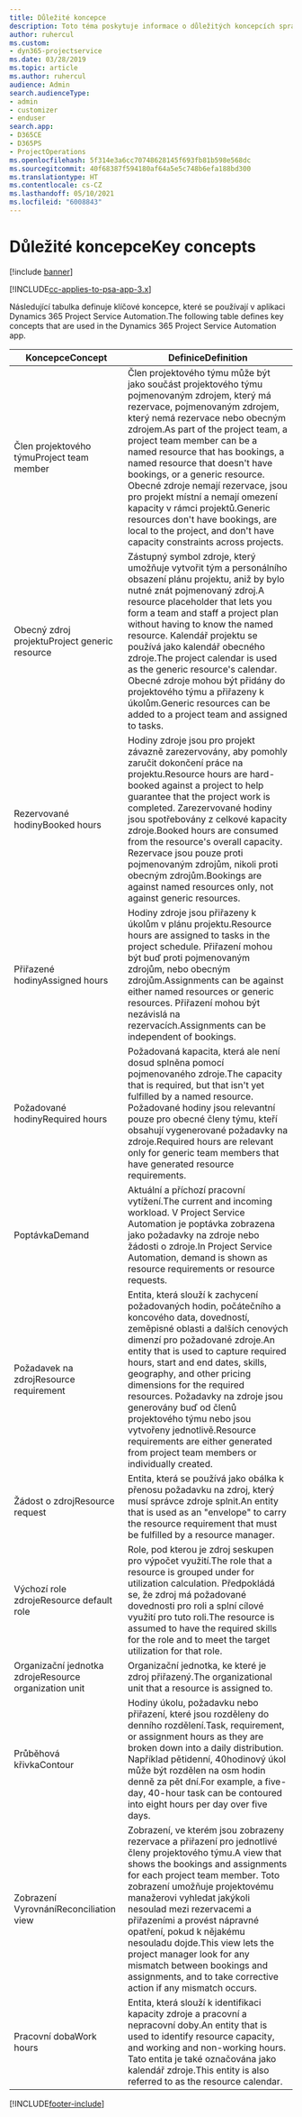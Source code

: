 ```yaml
---
title: Důležité koncepce
description: Toto téma poskytuje informace o důležitých koncepcích správy zdrojů v Project Service Automation.
author: ruhercul
ms.custom:
- dyn365-projectservice
ms.date: 03/28/2019
ms.topic: article
ms.author: ruhercul
audience: Admin
search.audienceType:
- admin
- customizer
- enduser
search.app:
- D365CE
- D365PS
- ProjectOperations
ms.openlocfilehash: 5f314e3a6cc70748628145f693fb81b598e568dc
ms.sourcegitcommit: 40f68387f594180af64a5e5c748b6efa188bd300
ms.translationtype: HT
ms.contentlocale: cs-CZ
ms.lasthandoff: 05/10/2021
ms.locfileid: "6008843"
---
```

# <a name="key-concepts"></a><span data-ttu-id="f86c9-103">Důležité koncepce</span><span class="sxs-lookup"><span data-stu-id="f86c9-103">Key concepts</span></span>

[!include [banner](../includes/psa-now-project-operations.md)]

[!INCLUDE[cc-applies-to-psa-app-3.x](../includes/cc-applies-to-psa-app-3x.md)]

<span data-ttu-id="f86c9-104">Následující tabulka definuje klíčové koncepce, které se používají v aplikaci Dynamics 365 Project Service Automation.</span><span class="sxs-lookup"><span data-stu-id="f86c9-104">The following table defines key concepts that are used in the Dynamics 365 Project Service Automation app.</span></span>

| <span data-ttu-id="f86c9-105">Koncepce</span><span class="sxs-lookup"><span data-stu-id="f86c9-105">Concept</span></span>                    | <span data-ttu-id="f86c9-106">Definice</span><span class="sxs-lookup"><span data-stu-id="f86c9-106">Definition</span></span> |
|----------------------------|------------|
| <span data-ttu-id="f86c9-107">Člen projektového týmu</span><span class="sxs-lookup"><span data-stu-id="f86c9-107">Project team member</span></span>        | <span data-ttu-id="f86c9-108">Člen projektového týmu může být jako součást projektového týmu pojmenovaným zdrojem, který má rezervace, pojmenovaným zdrojem, který nemá rezervace nebo obecným zdrojem.</span><span class="sxs-lookup"><span data-stu-id="f86c9-108">As part of the project team, a project team member can be a named resource that has bookings, a named resource that doesn't have bookings, or a generic resource.</span></span> <span data-ttu-id="f86c9-109">Obecné zdroje nemají rezervace, jsou pro projekt místní a nemají omezení kapacity v rámci projektů.</span><span class="sxs-lookup"><span data-stu-id="f86c9-109">Generic resources don't have bookings, are local to the project, and don't have capacity constraints across projects.</span></span> |
| <span data-ttu-id="f86c9-110">Obecný zdroj projektu</span><span class="sxs-lookup"><span data-stu-id="f86c9-110">Project generic resource</span></span>   | <span data-ttu-id="f86c9-111">Zástupný symbol zdroje, který umožňuje vytvořit tým a personálního obsazení plánu projektu, aniž by bylo nutné znát pojmenovaný zdroj.</span><span class="sxs-lookup"><span data-stu-id="f86c9-111">A resource placeholder that lets you form a team and staff a project plan without having to know the named resource.</span></span> <span data-ttu-id="f86c9-112">Kalendář projektu se používá jako kalendář obecného zdroje.</span><span class="sxs-lookup"><span data-stu-id="f86c9-112">The project calendar is used as the generic resource's calendar.</span></span> <span data-ttu-id="f86c9-113">Obecné zdroje mohou být přidány do projektového týmu a přiřazeny k úkolům.</span><span class="sxs-lookup"><span data-stu-id="f86c9-113">Generic resources can be added to a project team and assigned to tasks.</span></span> |
| <span data-ttu-id="f86c9-114">Rezervované hodiny</span><span class="sxs-lookup"><span data-stu-id="f86c9-114">Booked hours</span></span>               | <span data-ttu-id="f86c9-115">Hodiny zdroje jsou pro projekt závazně zarezervovány, aby pomohly zaručit dokončení práce na projektu.</span><span class="sxs-lookup"><span data-stu-id="f86c9-115">Resource hours are hard-booked against a project to help guarantee that the project work is completed.</span></span> <span data-ttu-id="f86c9-116">Zarezervované hodiny jsou spotřebovány z celkové kapacity zdroje.</span><span class="sxs-lookup"><span data-stu-id="f86c9-116">Booked hours are consumed from the resource's overall capacity.</span></span> <span data-ttu-id="f86c9-117">Rezervace jsou pouze proti pojmenovaným zdrojům, nikoli proti obecným zdrojům.</span><span class="sxs-lookup"><span data-stu-id="f86c9-117">Bookings are against named resources only, not against generic resources.</span></span> |
| <span data-ttu-id="f86c9-118">Přiřazené hodiny</span><span class="sxs-lookup"><span data-stu-id="f86c9-118">Assigned hours</span></span>             | <span data-ttu-id="f86c9-119">Hodiny zdroje jsou přiřazeny k úkolům v plánu projektu.</span><span class="sxs-lookup"><span data-stu-id="f86c9-119">Resource hours are assigned to tasks in the project schedule.</span></span> <span data-ttu-id="f86c9-120">Přiřazení mohou být buď proti pojmenovaným zdrojům, nebo obecným zdrojům.</span><span class="sxs-lookup"><span data-stu-id="f86c9-120">Assignments can be against either named resources or generic resources.</span></span> <span data-ttu-id="f86c9-121">Přiřazení mohou být nezávislá na rezervacích.</span><span class="sxs-lookup"><span data-stu-id="f86c9-121">Assignments can be independent of bookings.</span></span> |
| <span data-ttu-id="f86c9-122">Požadované hodiny</span><span class="sxs-lookup"><span data-stu-id="f86c9-122">Required hours</span></span>             | <span data-ttu-id="f86c9-123">Požadovaná kapacita, která ale není dosud splněna pomocí pojmenovaného zdroje.</span><span class="sxs-lookup"><span data-stu-id="f86c9-123">The capacity that is required, but that isn't yet fulfilled by a named resource.</span></span> <span data-ttu-id="f86c9-124">Požadované hodiny jsou relevantní pouze pro obecné členy týmu, kteří obsahují vygenerované požadavky na zdroje.</span><span class="sxs-lookup"><span data-stu-id="f86c9-124">Required hours are relevant only for generic team members that have generated resource requirements.</span></span> |
| <span data-ttu-id="f86c9-125">Poptávka</span><span class="sxs-lookup"><span data-stu-id="f86c9-125">Demand</span></span>                     | <span data-ttu-id="f86c9-126">Aktuální a příchozí pracovní vytížení.</span><span class="sxs-lookup"><span data-stu-id="f86c9-126">The current and incoming workload.</span></span> <span data-ttu-id="f86c9-127">V Project Service Automation je poptávka zobrazena jako požadavky na zdroje nebo žádosti o zdroje.</span><span class="sxs-lookup"><span data-stu-id="f86c9-127">In Project Service Automation, demand is shown as resource requirements or resource requests.</span></span> |
| <span data-ttu-id="f86c9-128">Požadavek na zdroj</span><span class="sxs-lookup"><span data-stu-id="f86c9-128">Resource requirement</span></span>       | <span data-ttu-id="f86c9-129">Entita, která slouží k zachycení požadovaných hodin, počátečního a koncového data, dovedností, zeměpisné oblasti a dalších cenových dimenzí pro požadované zdroje.</span><span class="sxs-lookup"><span data-stu-id="f86c9-129">An entity that is used to capture required hours, start and end dates, skills, geography, and other pricing dimensions for the required resources.</span></span> <span data-ttu-id="f86c9-130">Požadavky na zdroje jsou generovány buď od členů projektového týmu nebo jsou vytvořeny jednotlivě.</span><span class="sxs-lookup"><span data-stu-id="f86c9-130">Resource requirements are either generated from project team members or individually created.</span></span> |
| <span data-ttu-id="f86c9-131">Žádost o zdroj</span><span class="sxs-lookup"><span data-stu-id="f86c9-131">Resource request</span></span>           | <span data-ttu-id="f86c9-132">Entita, která se používá jako obálka k přenosu požadavku na zdroj, který musí správce zdroje splnit.</span><span class="sxs-lookup"><span data-stu-id="f86c9-132">An entity that is used as an "envelope" to carry the resource requirement that must be fulfilled by a resource manager.</span></span> |
| <span data-ttu-id="f86c9-133">Výchozí role zdroje</span><span class="sxs-lookup"><span data-stu-id="f86c9-133">Resource default role</span></span>      | <span data-ttu-id="f86c9-134">Role, pod kterou je zdroj seskupen pro výpočet využití.</span><span class="sxs-lookup"><span data-stu-id="f86c9-134">The role that a resource is grouped under for utilization calculation.</span></span> <span data-ttu-id="f86c9-135">Předpokládá se, že zdroj má požadované dovednosti pro roli a splní cílové využití pro tuto roli.</span><span class="sxs-lookup"><span data-stu-id="f86c9-135">The resource is assumed to have the required skills for the role and to meet the target utilization for that role.</span></span> |
| <span data-ttu-id="f86c9-136">Organizační jednotka zdroje</span><span class="sxs-lookup"><span data-stu-id="f86c9-136">Resource organization unit</span></span> | <span data-ttu-id="f86c9-137">Organizační jednotka, ke které je zdroj přiřazený.</span><span class="sxs-lookup"><span data-stu-id="f86c9-137">The organizational unit that a resource is assigned to.</span></span> |
| <span data-ttu-id="f86c9-138">Průběhová křivka</span><span class="sxs-lookup"><span data-stu-id="f86c9-138">Contour</span></span>                    | <span data-ttu-id="f86c9-139">Hodiny úkolu, požadavku nebo přiřazení, které jsou rozděleny do denního rozdělení.</span><span class="sxs-lookup"><span data-stu-id="f86c9-139">Task, requirement, or assignment hours as they are broken down into a daily distribution.</span></span> <span data-ttu-id="f86c9-140">Například pětidenní, 40hodinový úkol může být rozdělen na osm hodin denně za pět dní.</span><span class="sxs-lookup"><span data-stu-id="f86c9-140">For example, a five-day, 40-hour task can be contoured into eight hours per day over five days.</span></span> |
| <span data-ttu-id="f86c9-141">Zobrazení Vyrovnání</span><span class="sxs-lookup"><span data-stu-id="f86c9-141">Reconciliation view</span></span>        | <span data-ttu-id="f86c9-142">Zobrazení, ve kterém jsou zobrazeny rezervace a přiřazení pro jednotlivé členy projektového týmu.</span><span class="sxs-lookup"><span data-stu-id="f86c9-142">A view that shows the bookings and assignments for each project team member.</span></span> <span data-ttu-id="f86c9-143">Toto zobrazení umožňuje projektovému manažerovi vyhledat jakýkoli nesoulad mezi rezervacemi a přiřazeními a provést nápravné opatření, pokud k nějakému nesouladu dojde.</span><span class="sxs-lookup"><span data-stu-id="f86c9-143">This view lets the project manager look for any mismatch between bookings and assignments, and to take corrective action if any mismatch occurs.</span></span> |
| <span data-ttu-id="f86c9-144">Pracovní doba</span><span class="sxs-lookup"><span data-stu-id="f86c9-144">Work hours</span></span>                 | <span data-ttu-id="f86c9-145">Entita, která slouží k identifikaci kapacity zdroje a pracovní a nepracovní doby.</span><span class="sxs-lookup"><span data-stu-id="f86c9-145">An entity that is used to identify resource capacity, and working and non-working hours.</span></span> <span data-ttu-id="f86c9-146">Tato entita je také označována jako kalendář zdroje.</span><span class="sxs-lookup"><span data-stu-id="f86c9-146">This entity is also referred to as the resource calendar.</span></span> |


[!INCLUDE[footer-include](../includes/footer-banner.md)]